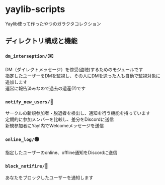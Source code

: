 # yaylib-scripts
Yaylib使って作ったやつのガラクタコレクション

## ディレクトリ構成と機能

### `dm_interseption/`✉️
DM（ダイレクトメッセージ）を傍受(盗聴)するためのモジュールです  
指定したユーザーをDMを監視し、その人にDMを送った人も自動で監視対象に追加します  
運営に報告済みなので過去の遺産(?)です

### `notify_new_users/`👥
サークルの新規参加者・脱退者を検出し、通知を行う機能を持っています  
定期的に参加メンバーを比較し、差分をDiscordに送信  
新規参加者にYay!内でWelcomeメッセージを送信

### `online_log/`🟢
指定したユーザーのonline、offline通知をDiscordに送信

### `block_notifire/`🚫
あなたをブロックしたユーザーを通知します
